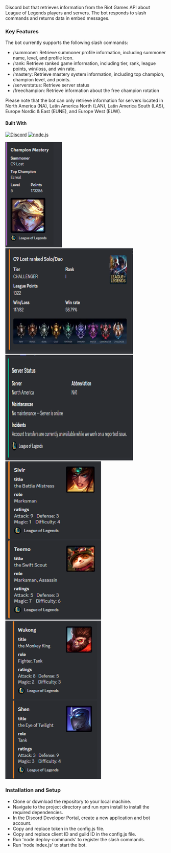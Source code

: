 <!-- PROJECT SHIELDS -->

<!--
*** I'm using markdown "reference style" links for readability.
*** Reference links are enclosed in brackets [ ] instead of parentheses ( ).
*** See the bottom of this document for the declaration of the reference variables
*** for contributors-url, forks-url, etc. This is an optional, concise syntax you may use.
*** https://www.markdownguide.org/basic-syntax/#reference-style-links
-->



<p  align="center">

Discord bot that retrieves information from the Riot Games API about League of Legends players and servers. The bot responds to slash commands and returns data in embed messages.


### Key Features

The bot currently supports the following slash commands:

- /summoner: Retrieve summoner profile information, including summoner name, level, and profile icon.
- /rank: Retrieve ranked game information, including tier, rank, league points, win/loss, and win rate.
- /mastery: Retrieve mastery system information, including top champion, champion level, and points.
- /serverstatus: Retrieve server status
- /freechampion: Retrieve information about the free champion rotation

Please note that the bot can only retrieve information for servers located in North America (NA), Latin America North (LAN), Latin America South (LAS), Europe Nordic & East (EUNE), and Europe West (EUW).



#### Built With 
[![Discord][discord]][discord.url] [![node.js][node.js]][node.js.url] 



<img src="discord%20bot/screenshots/summoner.PNG" height=330 title="summoner">  <img src="discord%20bot/screenshots/rank.PNG" height=330 width=400 title="ranked game"> <img src="discord%20bot/screenshots/server.PNG" height=330 width=400 title="server"> 
 <img src="discord%20bot/screenshots/freetoplay.PNG" width= 300 height=495 title="free champion" > <img src="discord%20bot/screenshots/freetoplay2.PNG" width= 300 height=495 title="free champion"> 

### Installation and Setup



- Clone or download the repository to your local machine.
- Navigate to the project directory and run npm install to install the required dependencies.
- In the Discord Developer Portal, create a new application and bot account.
- Copy  and replace token in the config.js file.
- Copy and replace client ID and guild ID in the config.js file.
- Run 'node deploy-commands' to register the slash commands.
- Run 'node index.js' to start the bot.















<!-- MARKDOWN LINKS & IMAGES -->

<!-- https://www.markdownguide.org/basic-syntax/#reference-style-links -->

[contributors-shield]: https://img.shields.io/github/contributors/github_username/repo_name.svg?style=for-the-badge

[contributors-url]: https://github.com/github_username/repo_name/graphs/contributors

[forks-shield]: https://img.shields.io/github/forks/github_username/repo_name.svg?style=for-the-badge

[forks-url]: https://github.com/github_username/repo_name/network/members

[stars-shield]: https://img.shields.io/github/stars/github_username/repo_name.svg?style=for-the-badge

[stars-url]: https://github.com/github_username/repo_name/stargazers

[issues-shield]: https://img.shields.io/github/issues/github_username/repo_name.svg?style=for-the-badge

[issues-url]: https://github.com/github_username/repo_name/issues

[license-shield]: https://img.shields.io/github/license/github_username/repo_name.svg?style=for-the-badge

[license-url]: https://github.com/github_username/repo_name/blob/master/LICENSE.txt

[linkedin-shield]: https://img.shields.io/badge/-LinkedIn-black.svg?style=for-the-badge&logo=linkedin&colorB=555

[linkedin-url]: https://linkedin.com/in/linkedin_username

[product-screenshot]: images/screenshot.png

[Next.js]: https://img.shields.io/badge/next.js-000000?style=for-the-badge&logo=nextdotjs&logoColor=white

[Next-url]: https://nextjs.org/

[React.js]: https://img.shields.io/badge/React-20232A?style=for-the-badge&logo=react&logoColor=61DAFB

[React-url]: https://reactjs.org/

[Vue.js]: https://img.shields.io/badge/Vue.js-35495E?style=for-the-badge&logo=vuedotjs&logoColor=4FC08D

[Vue-url]: https://vuejs.org/

[Angular.io]: https://img.shields.io/badge/Angular-DD0031?style=for-the-badge&logo=angular&logoColor=white

[Angular-url]: https://angular.io/

[Svelte.dev]: https://img.shields.io/badge/Svelte-4A4A55?style=for-the-badge&logo=svelte&logoColor=FF3E00

[Svelte-url]: https://svelte.dev/

[Laravel.com]: https://img.shields.io/badge/Laravel-FF2D20?style=for-the-badge&logo=laravel&logoColor=white

[Laravel-url]: https://laravel.com

[Bootstrap.com]: https://img.shields.io/badge/Bootstrap-563D7C?style=for-the-badge&logo=bootstrap&logoColor=white

[Bootstrap-url]: https://getbootstrap.com

[JQuery.com]: https://img.shields.io/badge/jQuery-0769AD?style=for-the-badge&logo=jquery&logoColor=white

[JQuery-url]: https://jquery.com

[Stripe.com]:https://img.shields.io/badge/Stripe-626CD9?style=for-the-badge&logo=Stripe&logoColor=white
[Stripe-url]: https://stripe.com/


[MySQL.com]:https://img.shields.io/badge/MySQL-005C84?style=for-the-badge&logo=mysql&logoColor=white
[MySQL.url]:https://www.mysql.com/

[html.com]:https://img.shields.io/badge/HTML5-E34F26?style=for-the-badge&logo=html5&logoColor=white
[html.url]:https://html.com/

[css.com]:https://img.shields.io/badge/CSS3-1572B6?style=for-the-badge&logo=css3&logoColor=white
[css.url]:https://html.com/

[node.js]:https://img.shields.io/badge/Node.js-339933?style=for-the-badge&logo=nodedotjs&logoColor=white
[node.js.url]:https://nodejs.org/en/

[discord]:https://img.shields.io/badge/Discord-5865F2?style=for-the-badge&logo=discord&logoColor=white
[discord.url]:https://discord.com/developers/docs/intro

